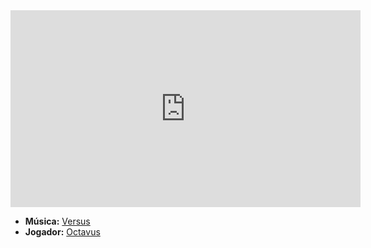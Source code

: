 <iframe width="560" height="315" src="https://www.youtube.com/embed/BhEnjxYLBYo?si=HXaOJLIpVN0MQIww" title="YouTube video player" frameborder="0" allow="accelerometer; autoplay; clipboard-write; encrypted-media; gyroscope; picture-in-picture; web-share" referrerpolicy="strict-origin-when-cross-origin" allowfullscreen></iframe>

- **Música:** [Versus](../Músicas/Versus.md)
- **Jogador:** [Octavus](content/Jogadores/Octavus.md)